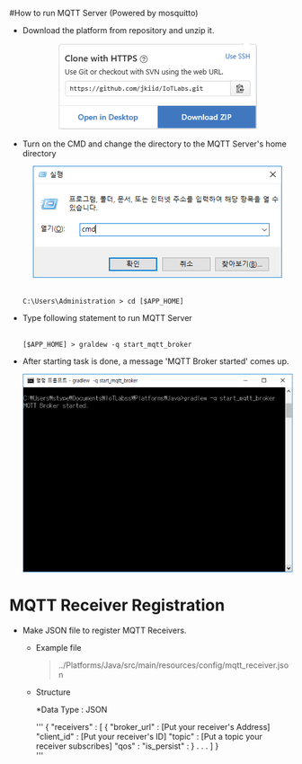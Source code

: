 #How to run MQTT Server (Powered by mosquitto)

* Download the platform from repository and unzip it.

  <center><img src = "../../assets/img/readme_mqtt/clone.png"/></center>

* Turn on the CMD and change the directory to the MQTT Server's home directory

  <center><img src = "../../assets/img/readme_mqtt/cmd.png"/></center>

  ```

  C:\Users\Administration > cd [$APP_HOME]

  ```

* Type following statement to run MQTT Server

  ```

  [$APP_HOME] > graldew -q start_mqtt_broker

  ```

* After starting task is done, a message 'MQTT Broker started' comes up.

  <center><img src = "../../assets/img/readme_mqtt/mqtt_start.png"/></center>
  
# MQTT Receiver Registration

* Make JSON file to register MQTT Receivers.

  * Example file
  
    > ../Platforms/Java/src/main/resources/config/mqtt_receiver.json
     
     
  * Structure
    
    *Data Type : JSON

    '''
    {
      "receivers" : [
        {
           "broker_url" : [Put your receiver's Address]
           "client_id" : [Put your receiver's ID]
           "topic" : [Put a topic your receiver subscribes]
           "qos" : 
           "is_persist" :
         }
         .
         .
         .
       ]
    }   
    '''
  
